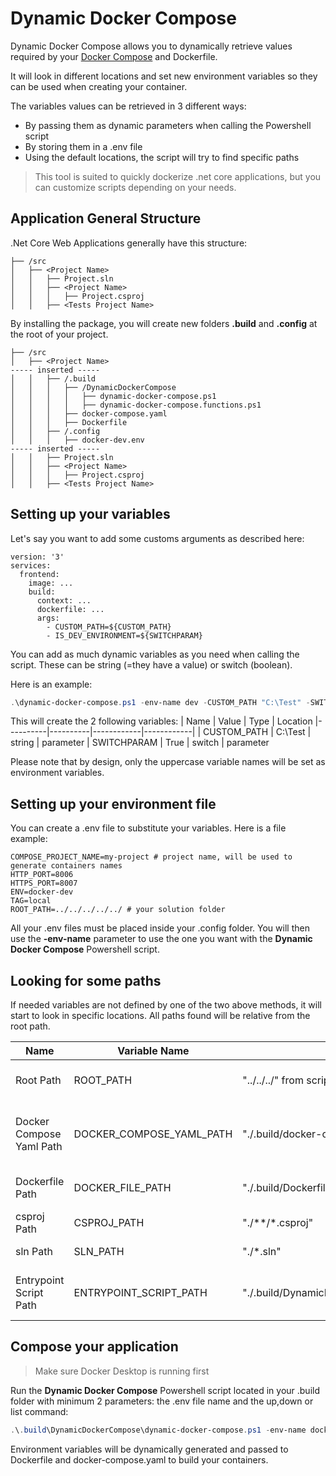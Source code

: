 ﻿# Dynamic Docker Compose

Dynamic Docker Compose allows you to dynamically retrieve values required by your [Docker Compose](https://docs.docker.com/compose/) and Dockerfile.

It will look in different locations and set new environment variables so they can be used when creating your container.

The variables values can be retrieved in 3 different ways:

- By passing them as dynamic parameters when calling the Powershell script 
- By storing them in a .env file
- Using the default locations, the script will try to find specific paths

> This tool is suited to quickly dockerize .net core applications, but you can customize scripts depending on your needs.

## Application General Structure

.Net Core Web Applications generally have this structure:

```
├── /src
│   ├── <Project Name>
│   │   ├── Project.sln
│   │   ├── <Project Name>
│   │   │   ├── Project.csproj
│   │   ├── <Tests Project Name>
```

By installing the package, you will create new folders **.build** and **.config** at the root of your project.

```
├── /src
│   ├── <Project Name>
----- inserted -----
│   │   ├── /.build
│   │   │   ├── /DynamicDockerCompose
│   │   │   │   ├── dynamic-docker-compose.ps1
│   │   │   │   ├── dynamic-docker-compose.functions.ps1
│   │   │   ├── docker-compose.yaml
│   │   │   ├── Dockerfile
│   │   ├── /.config
│   │   │   ├── docker-dev.env
----- inserted -----
│   │   ├── Project.sln
│   │   ├── <Project Name>
│   │   │   ├── Project.csproj
│   │   ├── <Tests Project Name>
```

## Setting up your variables

Let's say you want to add some customs arguments as described here:

```
version: '3'
services: 
  frontend:
    image: ...
    build: 
      context: ...
      dockerfile: ...
      args:  
        - CUSTOM_PATH=${CUSTOM_PATH}
        - IS_DEV_ENVIRONMENT=${SWITCHPARAM}
```

You can add as much dynamic variables as you need when calling the script. These can be string (=they have a value) or switch (boolean). 

Here is an example:

```powershell
.\dynamic-docker-compose.ps1 -env-name dev -CUSTOM_PATH "C:\Test" -SWITCHPARAM -list
```

This will create the 2 following variables:
| Name | Value | Type | Location
|----------|----------|------------|------------|
| CUSTOM_PATH | C:\Test | string | parameter
| SWITCHPARAM | True | switch | parameter

Please note that by design, only the uppercase variable names will be set as environment variables.

## Setting up your environment file

You can create a .env file to substitute your variables. Here is a file example:

```
COMPOSE_PROJECT_NAME=my-project # project name, will be used to generate containers names
HTTP_PORT=8006
HTTPS_PORT=8007
ENV=docker-dev
TAG=local
ROOT_PATH=../../../../../ # your solution folder
```

All your .env files must be placed inside your .config folder. You will then use the **-env-name** parameter to use the one you want with the **Dynamic Docker Compose** Powershell script.

## Looking for some paths

If needed variables are not defined by one of the two above methods, it will start to look in specific locations. All paths found will be relative from the root path.

| Name | Variable Name | Default location | Description|
|----------|----------|------------|------------|
|Root Path|ROOT_PATH|"../../../" from script location|The path to your root folder
|Docker Compose Yaml Path|DOCKER_COMPOSE_YAML_PATH|"./.build/docker-compose.yaml"| The path to your Docker compose yaml file
|Dockerfile Path|DOCKER_FILE_PATH|"./.build/Dockerfile"| The path to your Dockerfile 
|csproj Path|CSPROJ_PATH|"./**/*.csproj"| The path to your .csproj
|sln Path|SLN_PATH|"./*.sln"| The path to your .sln
|Entrypoint Script Path|ENTRYPOINT_SCRIPT_PATH|"./.build/DynamicDockerCompose/Scripts/entrypoint.sh"| The path to the entrypoint shell bash


## Compose your application
> Make sure Docker Desktop is running first

Run the **Dynamic Docker Compose** Powershell script located in your .build folder with minimum 2 parameters: the .env file name and the up,down or list command:

```powershell
.\.build\DynamicDockerCompose\dynamic-docker-compose.ps1 -env-name docker-dev -up
```

Environment variables will be dynamically generated and passed to Dockerfile and docker-compose.yaml to build your containers.